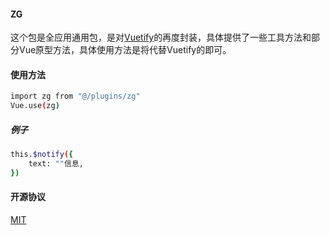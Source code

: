 #### ZG
   这个包是全应用通用包，是对[Vuetify](https://vuetifyjs.com/)的再度封装，具体提供了一些工具方法和部分Vue原型方法，具体使用方法是将<zg-app></zg-app>代替Vuetify的<v-app></v-app>即可。
   
#### 使用方法  
```bash
import zg from "@/plugins/zg"
Vue.use(zg)    
```
##### 例子
```bash
this.$notify({
    text: ""信息,
}) 
```
   
#### 开源协议  
[MIT](https://opensource.org/licenses/MIT)

